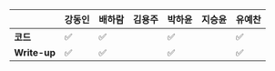 |              | 강동인 | 배하람 | 김용주 | 박하윤 | 지승윤 | 유예찬 |
| ------------ | ------ | ------ | ------ | ------ | ------ | ------------ |
| **코드**     |✅|:white_check_mark:|  | :white_check_mark:       |        |:white_check_mark:|
| **Write-up** |✅|:white_check_mark:|  |:white_check_mark:        |        |:white_check_mark:|
